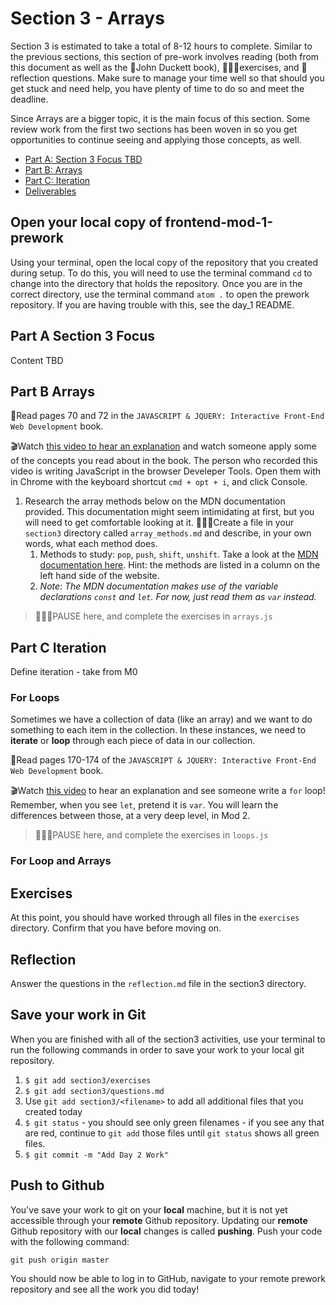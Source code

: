 # Section 3 - Arrays

Section 3 is estimated to take a total of 8-12 hours to complete. Similar to the previous sections, this section of pre-work involves reading (both from this document as well as the 📒John Duckett book), 👩🏻‍💻exercises, and 📝reflection questions. Make sure to manage your time well so that should you get stuck and need help, you have plenty of time to do so and meet the deadline. 

Since Arrays are a bigger topic, it is the main focus of this section. Some review work from the first two sections has been woven in so you get opportunities to continue seeing and applying those concepts, as well.

- [Part A: Section 3 Focus TBD](#Part-A-Section-3-Focus)
- [Part B: Arrays](#Part-B-Arrays)
- [Part C: Iteration](#Part-C-Iteration)
- [Deliverables](#Deliverables)

## Open your local copy of frontend-mod-1-prework

Using your terminal, open the local copy of the repository that you created during setup.  To do this, you will need to use the terminal command `cd` to change into the directory that holds the repository. Once you are in the correct directory, use the terminal command `atom .` to open the prework repository. If you are having trouble with this, see the day_1 README.

## Part A Section 3 Focus

Content TBD

## Part B Arrays

📒Read pages 70 and 72 in the `JAVASCRIPT & JQUERY: Interactive Front-End Web Development` book.

🎬Watch [this video to hear an explanation](https://www.youtube.com/watch?v=EUnV-fCY0Pc) and watch someone apply some of the concepts you read about in the book. The person who recorded this video is writing JavaScript in the browser Develeper Tools. Open them with in Chrome with the keyboard shortcut `cmd + opt + i`, and click Console.

1. Research the array methods below on the MDN documentation provided. This documentation might seem intimidating at first, but you will need to get comfortable looking at it. 👩🏻‍💻Create a file in your `section3` directory called `array_methods.md` and describe, in your own words, what each method does.
    1. Methods to study: `pop`, `push`, `shift`, `unshift`. Take a look at the [MDN documentation here](https://developer.mozilla.org/en-US/docs/Web/JavaScript/Reference/Global_Objects/Array). Hint: the methods are listed in a column on the left hand side of the website.
    1. _Note: The MDN documentation makes use of the variable declarations `const` and `let`. For now, just read them as `var` instead._

> 👩🏻‍💻PAUSE here, and complete the exercises in `arrays.js`

## Part C Iteration

Define iteration - take from M0

### For Loops

Sometimes we have a collection of data (like an array) and we want to do something to each item in the collection. In these instances, we need to **iterate** or **loop** through each piece of data in our collection.

📒Read pages 170-174 of the `JAVASCRIPT & JQUERY: Interactive Front-End Web Development` book.

🎬Watch [this video](https://www.youtube.com/watch?v=s9wW2PpJsmQ) to hear an explanation and see someone write a `for` loop! Remember, when you see `let`, pretend it is `var`. You will learn the differences between those, at a very deep level, in Mod 2.

> 👩🏻‍💻PAUSE here, and complete the exercises in `loops.js`

### For Loop and Arrays


## Exercises

At this point, you should have worked through all files in the `exercises` directory. Confirm that you have before moving on.

## Reflection

Answer the questions in the `reflection.md` file in the section3 directory.

## Save your work in Git

When you are finished with all of the section3 activities, use your terminal to run the following commands in order to save your work to your local git repository.

1. `$ git add section3/exercises`
1. `$ git add section3/questions.md`
1. Use `git add section3/<filename>` to add all additional files that you created today
1. `$ git status` - you should see only green filenames - if you see any that are red, continue to `git add` those files until `git status` shows all green files.
1. `$ git commit -m "Add Day 2 Work"`

## Push to Github

You've save your work to git on your **local** machine, but it is not yet accessible through your **remote** Github repository. Updating our **remote** Github repository with our **local** changes is called **pushing**. Push your code with the following command:

```
git push origin master
```

You should now be able to log in to GitHub, navigate to your remote prework repository and see all the work you did today!

